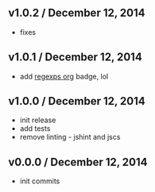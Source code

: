 ## v1.0.2 / December 12, 2014
- fixes

## v1.0.1 / December 12, 2014
- add [regexps org][regexps-url] badge, lol

## v1.0.0 / December 12, 2014
- init release
- add tests
- remove linting - jshint and jscs

## v0.0.0 / December 12, 2014
- init commits

[regexps-url]: https://github.com/regexps